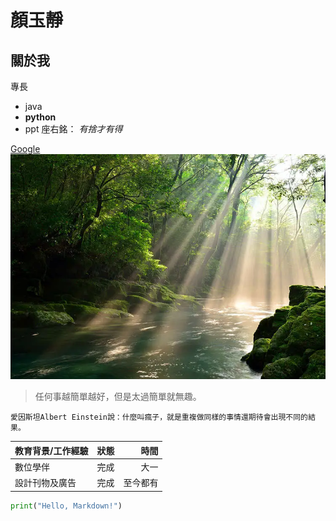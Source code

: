 # 顏玉靜

## 關於我

專長
* java
* **python**
* ppt
座右銘： *有捨才有得*

[Google](http://www.google.com)
![風景](view.webp)

>任何事越簡單越好，但是太過簡單就無趣。

```愛因斯坦Albert Einstein說：什麼叫瘋子，就是重複做同樣的事情還期待會出現不同的結果。```

 | 教育背景/工作經驗 | 狀態 | 時間 | 
 |---|:---:|---:|
 | 數位學伴 | 完成 | 大一 |
 | 設計刊物及廣告 | 完成 | 至今都有 |

```python
print("Hello, Markdown!")
```
